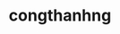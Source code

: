 ---
title: congthanhng
github: https://github.com/congthanhng
mode: dark
transition: 3s
archetype:
- Game
---